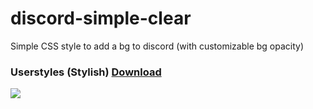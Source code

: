 # discord-simple-clear
Simple CSS style to add a bg to discord (with customizable bg opacity)

### Userstyles (Stylish) <a href="https://userstyles.org/styles/175085/discord-simple-clear">Download</a>

<img src="https://userstyles.org/style_screenshots/175085_after.png?r=15679296976"/>

